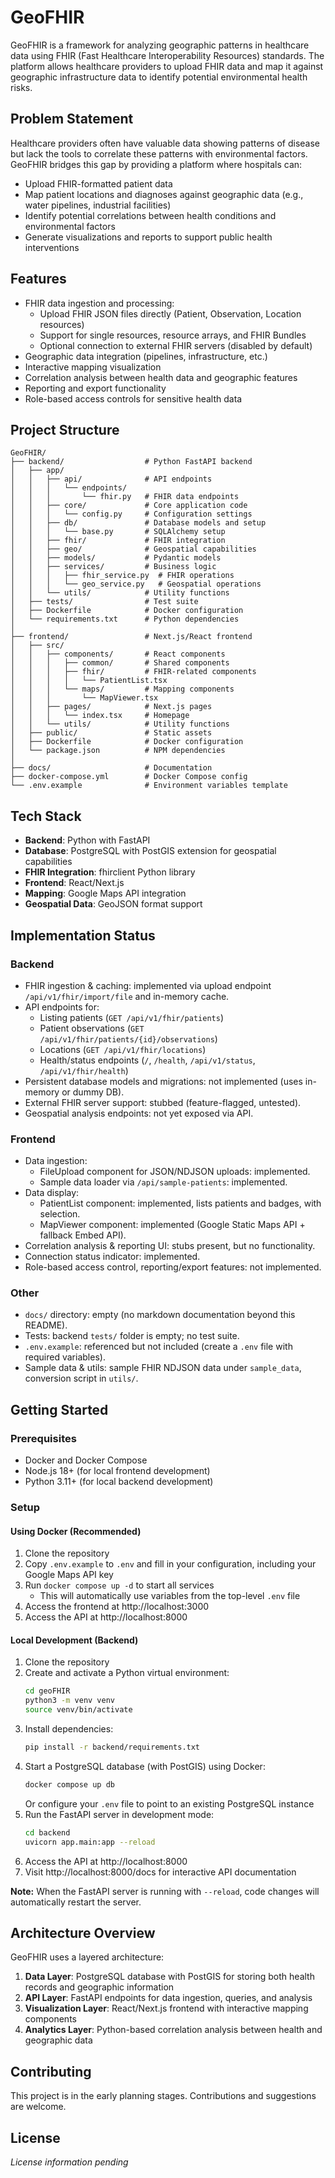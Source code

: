 # GeoFHIR

GeoFHIR is a framework for analyzing geographic patterns in healthcare data using FHIR (Fast Healthcare Interoperability Resources) standards. The platform allows healthcare providers to upload FHIR data and map it against geographic infrastructure data to identify potential environmental health risks.

## Problem Statement

Healthcare providers often have valuable data showing patterns of disease but lack the tools to correlate these patterns with environmental factors. GeoFHIR bridges this gap by providing a platform where hospitals can:

- Upload FHIR-formatted patient data
- Map patient locations and diagnoses against geographic data (e.g., water pipelines, industrial facilities)
- Identify potential correlations between health conditions and environmental factors
- Generate visualizations and reports to support public health interventions

## Features

- FHIR data ingestion and processing:
  - Upload FHIR JSON files directly (Patient, Observation, Location resources)
  - Support for single resources, resource arrays, and FHIR Bundles
  - Optional connection to external FHIR servers (disabled by default)
- Geographic data integration (pipelines, infrastructure, etc.)
- Interactive mapping visualization
- Correlation analysis between health data and geographic features
- Reporting and export functionality
- Role-based access controls for sensitive health data

## Project Structure

```
GeoFHIR/
├── backend/                  # Python FastAPI backend
│   ├── app/
│   │   ├── api/              # API endpoints
│   │   │   └── endpoints/
│   │   │       └── fhir.py   # FHIR data endpoints
│   │   ├── core/             # Core application code
│   │   │   └── config.py     # Configuration settings
│   │   ├── db/               # Database models and setup
│   │   │   └── base.py       # SQLAlchemy setup
│   │   ├── fhir/             # FHIR integration
│   │   ├── geo/              # Geospatial capabilities
│   │   ├── models/           # Pydantic models
│   │   ├── services/         # Business logic
│   │   │   ├── fhir_service.py  # FHIR operations
│   │   │   └── geo_service.py   # Geospatial operations
│   │   └── utils/            # Utility functions
│   ├── tests/                # Test suite
│   ├── Dockerfile            # Docker configuration
│   └── requirements.txt      # Python dependencies
│
├── frontend/                 # Next.js/React frontend
│   ├── src/
│   │   ├── components/       # React components
│   │   │   ├── common/       # Shared components
│   │   │   ├── fhir/         # FHIR-related components
│   │   │   │   └── PatientList.tsx
│   │   │   └── maps/         # Mapping components
│   │   │       └── MapViewer.tsx
│   │   ├── pages/            # Next.js pages
│   │   │   └── index.tsx     # Homepage
│   │   └── utils/            # Utility functions
│   ├── public/               # Static assets
│   ├── Dockerfile            # Docker configuration
│   └── package.json          # NPM dependencies
│
├── docs/                     # Documentation
├── docker-compose.yml        # Docker Compose config
└── .env.example              # Environment variables template
```

## Tech Stack

- **Backend**: Python with FastAPI
- **Database**: PostgreSQL with PostGIS extension for geospatial capabilities
- **FHIR Integration**: fhirclient Python library
- **Frontend**: React/Next.js
- **Mapping**: Google Maps API integration
- **Geospatial Data**: GeoJSON format support

## Implementation Status

### Backend
- FHIR ingestion & caching: implemented via upload endpoint `/api/v1/fhir/import/file` and in-memory cache.
- API endpoints for:
  - Listing patients (`GET /api/v1/fhir/patients`)
  - Patient observations (`GET /api/v1/fhir/patients/{id}/observations`)
  - Locations (`GET /api/v1/fhir/locations`)
  - Health/status endpoints (`/`, `/health`, `/api/v1/status`, `/api/v1/fhir/health`)
- Persistent database models and migrations: not implemented (uses in-memory or dummy DB).
- External FHIR server support: stubbed (feature-flagged, untested).
- Geospatial analysis endpoints: not yet exposed via API.

### Frontend
- Data ingestion:
  - FileUpload component for JSON/NDJSON uploads: implemented.
  - Sample data loader via `/api/sample-patients`: implemented.
- Data display:
  - PatientList component: implemented, lists patients and badges, with selection.
  - MapViewer component: implemented (Google Static Maps API + fallback Embed API).
- Correlation analysis & reporting UI: stubs present, but no functionality.
- Connection status indicator: implemented.
- Role-based access control, reporting/export features: not implemented.

### Other
- `docs/` directory: empty (no markdown documentation beyond this README).
- Tests: backend `tests/` folder is empty; no test suite.
- `.env.example`: referenced but not included (create a `.env` file with required variables).
- Sample data & utils: sample FHIR NDJSON data under `sample_data`, conversion script in `utils/`.

## Getting Started

### Prerequisites

- Docker and Docker Compose
- Node.js 18+ (for local frontend development)
- Python 3.11+ (for local backend development)

### Setup

#### Using Docker (Recommended)

1. Clone the repository
2. Copy `.env.example` to `.env` and fill in your configuration, including your Google Maps API key
3. Run `docker compose up -d` to start all services
   - This will automatically use variables from the top-level `.env` file
4. Access the frontend at http://localhost:3000
5. Access the API at http://localhost:8000

#### Local Development (Backend)

1. Clone the repository
2. Create and activate a Python virtual environment:
   ```bash
   cd geoFHIR
   python3 -m venv venv
   source venv/bin/activate
   ```
3. Install dependencies:
   ```bash
   pip install -r backend/requirements.txt
   ```
4. Start a PostgreSQL database (with PostGIS) using Docker:
   ```bash
   docker compose up db
   ```
   Or configure your `.env` file to point to an existing PostgreSQL instance
5. Run the FastAPI server in development mode:
   ```bash
   cd backend
   uvicorn app.main:app --reload
   ```
6. Access the API at http://localhost:8000
7. Visit http://localhost:8000/docs for interactive API documentation

**Note:** When the FastAPI server is running with `--reload`, code changes will automatically restart the server.

## Architecture Overview

GeoFHIR uses a layered architecture:

1. **Data Layer**: PostgreSQL database with PostGIS for storing both health records and geographic information
2. **API Layer**: FastAPI endpoints for data ingestion, queries, and analysis
3. **Visualization Layer**: React/Next.js frontend with interactive mapping components
4. **Analytics Layer**: Python-based correlation analysis between health and geographic data

## Contributing

This project is in the early planning stages. Contributions and suggestions are welcome.

## License

*License information pending*